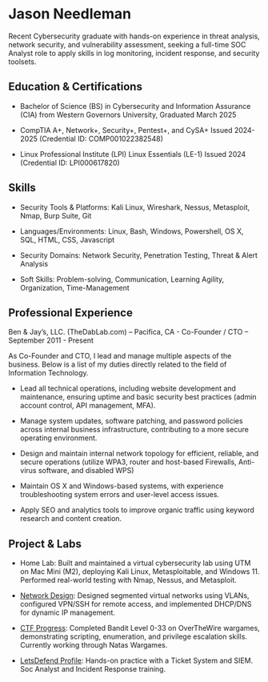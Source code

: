 # Jason Needleman

Recent Cybersecurity graduate with hands-on experience in threat analysis, network security, and vulnerability assessment, seeking a full-time SOC Analyst role to apply skills in log monitoring, incident response, and security toolsets.

## Education & Certifications

- Bachelor of Science (BS) in Cybersecurity and Information Assurance (CIA) from Western Governors University, Graduated March 2025

- CompTIA A+, Network+, Security+, Pentest+, and CySA+
Issued 2024-2025 (Credential ID: COMP001022382548)

- Linux Professional Institute (LPI) Linux Essentials (LE-1)
Issued 2024 (Credential ID: LPI000617820)

## Skills

- Security Tools & Platforms: Kali Linux, Wireshark, Nessus, Metasploit, Nmap, Burp Suite, Git

- Languages/Environments: Linux, Bash, Windows, Powershell, OS X, SQL, HTML, CSS, Javascript

- Security Domains: Network Security, Penetration Testing, Threat & Alert Analysis

- Soft Skills: Problem-solving, Communication, Learning Agility, Organization, Time-Management

## Professional Experience

Ben & Jay’s, LLC. (TheDabLab.com) – Pacifica, CA - Co-Founder / CTO – September 2011 - Present

As Co-Founder and CTO, I lead and manage multiple aspects of the business. Below is a list of my duties directly related to the field of Information Technology. 

- Lead all technical operations, including website development and maintenance, ensuring uptime and basic security best practices (admin account control, API management, MFA).

- Manage system updates, software patching, and password policies across internal business infrastructure, contributing to a more secure operating environment.

- Design and maintain internal network topology for efficient, reliable, and secure operations (utilize WPA3, router and host-based Firewalls, Anti-virus software, and disabled WPS) 

- Maintain OS X and Windows-based systems, with experience troubleshooting system errors and user-level access issues.

- Apply SEO and analytics tools to improve organic traffic using keyword research and content creation.

## Project & Labs

- Home Lab: Built and maintained a virtual cybersecurity lab using UTM on Mac Mini (M2), deploying Kali Linux, Metasploitable, and Windows 11. Performed real-world testing with Nmap, Nessus, and Metasploit.

- [Network Design](https://github.com/jayneedle42/Networking-Projects): Designed segmented virtual networks using VLANs, configured VPN/SSH for remote access, and implemented DHCP/DNS for dynamic IP management.

- [CTF Progress](https://github.com/jayneedle42/CTF-Challenges): Completed Bandit Level 0-33 on OverTheWire wargames, demonstrating scripting, enumeration, and privilege escalation skills. Currently working through Natas Wargames.

- [LetsDefend Profile](https://app.letsdefend.io/user/jayneedle42): Hands-on practice with a Ticket System and SIEM. Soc Analyst and Incident Response training.
